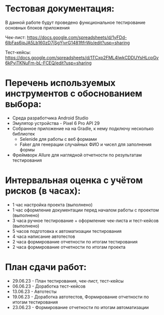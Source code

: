 # Тестовая документация:

В данной работе будут проведено функциональное тестирование основных блоков приложения

Чек-лист:
https://docs.google.com/spreadsheets/d/1yFDd-6lbFas6ipJA5Lb160zD7jSgYjvrG1481ftfrWo/edit?usp=sharing

Тест-кейсы:
https://docs.google.com/spreadsheets/d/1TCxp2FML4IwkCDDUYsHLcpGv6kPyiTKNuFm-bL-FCEQ/edit?usp=sharing


# Перечень используемых инструментов с обоснованием выбора:
- Среда разработчика Android Studio
- Эмулятор устройства - Pixel 6 Pro API 29
- Собранное приложение на на Gradle, к нему подключу несколько библиотек
    - Selenide для работы с веб формами
    - Faker для генерации случайных ФИО и чисел для заполнения формы
- Фреймворк Allure для наглядной отчетности по результатам тестирования

# Интервальная оценка с учётом рисков (в часах):
- 1 час настройка проекта (выполнено)
- 1 час оформление документации перед началом работы с проектом (выполнено)
- 3 часа ручное тестирование + оформление чек-листа и тест-кейсов (выполнено)
- 5 часов подготовка к автоматизации тестирования
- 4 часа написание автотестов
- 2 часа формирование отчетности по итогам тестирования
- 2 часа формирование отчетности по итогам проекта

# План сдачи работ:
- 29.06.23 - План тестирования, чек-лист, тест-кейсы
- 06.06.23 - Доработка тест-кейсов
- 13.06.23 - Автотесты
- 19.06.23 - Доработка автотестов, Формирование отчетности по итогам тестирования
- 23.06.23 - Формирование отчетности по итогам автоматизации
